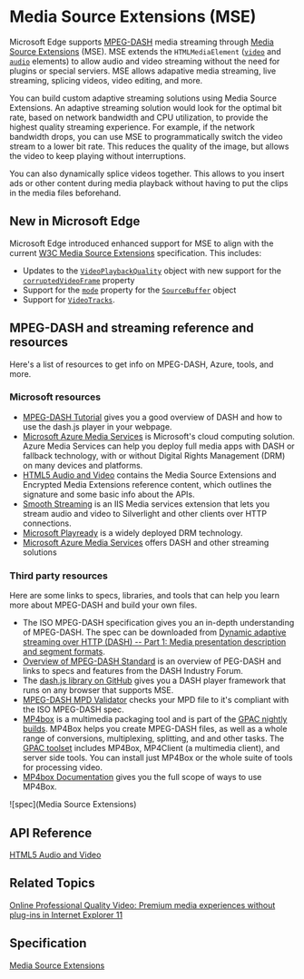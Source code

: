 # Media Source Extensions (MSE)

Microsoft Edge supports [MPEG-DASH](http://go.microsoft.com/fwlink/p/?LinkID=533900) media streaming through [Media Source Extensions](Http://go.microsoft.com/fwlink/p/?LinkID=301313) (MSE). MSE extends the `HTMLMediaElement` ([`video`](https://msdn.microsoft.com/library/hh772959(v=vs.85).aspx) and [`audio`](https://msdn.microsoft.com/library/hh772923(v=vs.85).aspx) elements) to allow audio and video streaming without the need for plugins or special serviers. MSE allows adapative media streaming, live streaming, splicing videos, video editing, and more. 

You can build custom adaptive streaming solutions using Media Source Extensions. An adaptive streaming solution would look for the optimal bit rate, based on network bandwidth and CPU utilization, to provide the highest quality streaming experience. For example, if the network bandwidth drops, you can use MSE to programmatically switch the video stream to a lower bit rate. This reduces the quality of the image, but allows the video to keep playing without interruptions.

You can also dynamically splice videos together. This allows to you insert ads or other content during media playback without having to put the clips in the media files beforehand. 


## New in Microsoft Edge

Microsoft Edge introduced enhanced support for MSE to align with the current [W3C Media Source Extensions](http://go.microsoft.com/fwlink/p/?LinkID=386463) specification.  This includes:
* Updates to the [`VideoPlaybackQuality`](https://msdn.microsoft.com/library/dn270592(v=vs.85).aspx) object with new support for the [`corruptedVideoFrame`](https://msdn.microsoft.com/library/dn903680(v=vs.85).aspx) property
* Support for the [`mode`](https://msdn.microsoft.com/library/dn903679(v=vs.85).aspx) property for the [`SourceBuffer`](https://msdn.microsoft.com/library/dn255049(v=vs.85).aspx) object
* Support for [`VideoTracks`](https://msdn.microsoft.com/library/dn806264(v=vs.85).aspx).

## MPEG-DASH and streaming reference and resources

Here's a list of resources to get info on MPEG-DASH, Azure, tools, and more. 

### Microsoft resources
* [MPEG-DASH Tutorial](http://go.microsoft.com/fwlink/p/?LinkID=389861) gives you a good overview of DASH and how to use the dash.js player in your webpage. 
* [Microsoft Azure Media Services]( http://go.microsoft.com/fwlink/p/?LinkId=717865) is Microsoft's cloud computing solution. Azure Media Services can help you deploy full media apps with DASH or fallback technology, with or without Digital Rights Management (DRM) on many devices and platforms. 
* [HTML5 Audio and Video](https://msdn.microsoft.com/library/hh772500(v=vs.85).aspx) contains the Media Source Extensions and Encrypted Media Extensions reference content, which outlines the signature and some basic info about the APIs.
* [Smooth Streaming](http://go.microsoft.com/fwlink/p/?LinkID=386837) is an IIS Media services extension that lets you stream audio and video to Silverlight and other clients over HTTP connections. 
* [Microsoft Playready](http://go.microsoft.com/fwlink/p/?LinkID=386838) is a widely deployed DRM technology. 
* [Microsoft Azure Media Services](http://go.microsoft.com/fwlink/p/?LinkID=386842) offers DASH and other streaming solutions 

### Third party resources
Here are some links to specs, libraries, and tools that can help you learn more about MPEG-DASH and build your own files. 

* The ISO MPEG-DASH specification gives you an in-depth understanding of MPEG-DASH. The spec can be downloaded from [Dynamic adaptive streaming over HTTP (DASH) -- Part 1: Media presentation description and segment formats](http://go.microsoft.com/fwlink/p/?LinkID=389862).
* [Overview of MPEG-DASH Standard](http://go.microsoft.com/fwlink/p/?LinkID=533900) is an overview of PEG-DASH and links to specs and features from the DASH Industry Forum.
* The [dash.js library on GitHub](http://go.microsoft.com/fwlink/p/?LinkID=386757) gives you a DASH player framework that runs on any browser that supports MSE. 
* [MPEG-DASH MPD Validator](http://go.microsoft.com/fwlink/p/?LinkID=389108) checks your MPD file to it's compliant with the ISO MPEG-DASH spec. 
* [MP4box](http://go.microsoft.com/fwlink/p/?LinkID=389881) is a multimedia packaging tool and is part of the [GPAC nightly builds](http://go.microsoft.com/fwlink/p/?LinkID=389881). MP4Box helps you create MPEG-DASH files, as well as a whole range of conversions, multiplexing, splitting, and and other tasks. The [GPAC toolset](http://go.microsoft.com/fwlink/p/?LinkID=389882) includes MP4Box, MP4Client (a multimedia client), and server side tools. You can install just MP4Box or the whole suite of tools for processing video. 
* [MP4box Documentation](http://go.microsoft.com/fwlink/p/?LinkID=386752) gives you the full scope of ways to use MP4Box. 

![spec](Media Source Extensions)

## API Reference
[HTML5 Audio and Video](https://msdn.microsoft.com/library/hh772500(v=vs.85).aspx)

## Related Topics
[Online Professional Quality Video: Premium media experiences without plug-ins in Internet Explorer 11](http://go.microsoft.com/fwlink/p/?LinkID=391814)

## Specification
[Media Source Extensions](http://go.microsoft.com/fwlink/p/?LinkID=389293)


